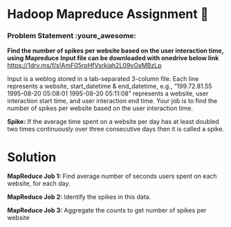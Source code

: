# Hadoop Mapreduce Assignment :tada:

### Problem Statement :youre_awesome: 
**Find the number of spikes per website based on the user interaction time, using Mapreduce**
**Input file can be downloaded with onedrive below link**
https://1drv.ms/f/s!AmF05rpHfVsrkiah2L09vOxMBzLp

Input is a weblog stored in a tab-separated 3-column file. Each line represents a website, start_datetime & end_datetime, e.g., “199.72.81.55 1995-08-20 05:08:01 1995-08-20 05:11:08” represents a website, user interaction start time, and user interaction end time. Your job is to find the number of spikes per website based on the user interaction time.


**Spike:** If the average time spent on a website per day has at least doubled two times continuously over three consecutive days then it is called a spike.

 # **Solution**
 
**MapReduce Job 1:** Find average number of seconds users spent on each website, for each day.

**MapReduce Job 2:** Identify the spikes in this data.

**MapReduce Job 3:** Aggregate the counts to get number of spikes per website


